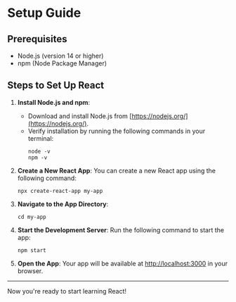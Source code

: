 
# Setup Guide

## Prerequisites
- Node.js (version 14 or higher)
- npm (Node Package Manager)

## Steps to Set Up React

1. **Install Node.js and npm**:
   - Download and install Node.js from [https://nodejs.org/](https://nodejs.org/).
   - Verify installation by running the following commands in your terminal:
     ```
     node -v
     npm -v
     ```

2. **Create a New React App**:
   You can create a new React app using the following command:
   ```
   npx create-react-app my-app
   ```

3. **Navigate to the App Directory**:
   ```
   cd my-app
   ```

4. **Start the Development Server**:
   Run the following command to start the app:
   ```
   npm start
   ```

5. **Open the App**:
   Your app will be available at [http://localhost:3000](http://localhost:3000) in your browser.

---

Now you're ready to start learning React!
